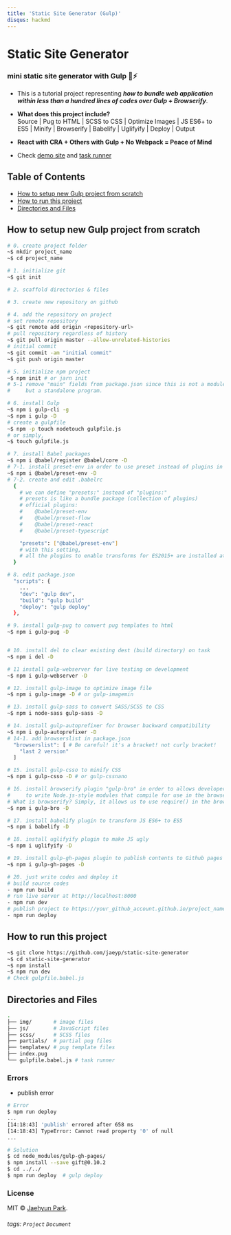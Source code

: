 ```yaml
---
title: 'Static Site Generator (Gulp)'
disqus: hackmd
---
```


Static Site Generator
===
### mini static site generator with Gulp :gift::zap:


* This is a tutorial project representing ***how to bundle web application within less than a hundred lines of codes over Gulp + Browserify***.

* **What does this project include?**  
Source | Pug to HTML | SCSS to CSS | Optimize Images | JS ES6+ to ES5 | Minify | Browserify | Babelify | Uglifyify | Deploy | Output

* **React with CRA + Others with Gulp + No Webpack = Peace of Mind**
* Check [demo site](https://jaeyp.github.io/static-site-generator/) and [task runner](https://github.com/jaeyp/static-site-generator/blob/master/gulpfile.babel.js)

## Table of Contents

* [How to setup new Gulp project from scratch](#How-to-setup-new-Gulp-project-from-scratch)  
* [How to run this project](#How-to-run-this-project)  
* [Directories and Files](#Directories-and-Files)
 

How to setup new Gulp project from scratch
---
```bash
# 0. create project folder
~$ mkdir project_name
~$ cd project_name

# 1. initialize git
~$ git init

# 2. scaffold directories & files

# 3. create new repository on github

# 4. add the repository on project
# set remote repository
~$ git remote add origin <repository-url>
# pull repository regardless of history
~$ git pull origin master --allow-unrelated-histories
# initial commit
~$ git commit -am "initial commit"
~$ git push origin master

# 5. initialize npm project
~$ npm init # or jarn init
# 5-1 remove "main" fields from package.json since this is not a module 
#     but a standalone program.

# 6. install Gulp
~$ npm i gulp-cli -g
~$ npm i gulp -D
# create a gulpfile
~$ npm -p touch nodetouch gulpfile.js
# or simply,
~$ touch gulpfile.js

# 7. install Babel packages
~$ npm i @babel/register @babel/core -D
# 7-1. install preset-env in order to use preset instead of plugins in .babelrc
~$ npm i @babel/preset-env -D
# 7-2. create and edit .babelrc
  { 
    # we can define "presets:" instead of "plugins:"
    # presets is like a bundle package (collection of plugins)
    # official plugins:
    #    @babel/preset-env
    #    @babel/preset-flow
    #    @babel/preset-react
    #    @babel/preset-typescript

    "presets": ["@babel/preset-env"]
    # with this setting, 
    # all the plugins to enable transforms for ES2015+ are installed at once.
  }

# 8. edit package.json
  "scripts": {
    ...
    "dev": "gulp dev",
    "build": "gulp build"
    "deploy": "gulp deploy"
  },

# 9. install gulp-pug to convert pug templates to html
~$ npm i gulp-pug -D


# 10. install del to clear existing dest (build directory) on task
~$ npm i del -D

# 11 install gulp-webserver for live testing on development
~$ npm i gulp-webserver -D

# 12. install gulp-image to optimize image file
~$ npm i gulp-image -D # or gulp-imagemin

# 13. install gulp-sass to convert SASS/SCSS to CSS
~$ npm i node-sass gulp-sass -D

# 14. install gulp-autoprefixer for browser backward compatibility
~$ npm i gulp-autoprefixer -D
# 14-1. add browserslist in package.json
  "browserslist": [ # Be careful! it's a bracket! not curly bracket!
    "last 2 version"
  ]

# 15. install gulp-csso to minify CSS
~$ npm i gulp-csso -D # or gulp-cssnano

# 16. install browserify plugin "gulp-bro" in order to allows developers
#     to write Node.js-style modules that compile for use in the browser
# What is browserify? Simply, it allows us to use require() in the browser!
~$ npm i gulp-bro -D

# 17. install babelify plugin to transform JS ES6+ to ES5
~$ npm i babelify -D

# 18. install uglifyify plugin to make JS ugly
~$ npm i uglifyify -D

# 19. install gulp-gh-pages plugin to publish contents to Github pages
~$ npm i gulp-gh-pages -D

# 20. just write codes and deploy it
# build source codes
- npm run build
# run live server at http://localhost:8000
- npm run dev
# publish project to https://your_github_account.github.io/project_name/
- npm run deploy
```

How to run this project
---
```bash
~$ git clone https://github.com/jaeyp/static-site-generator
~$ cd static-site-generator
~$ npm install
~$ npm run dev
# Check gulpfile.babel.js
```

Directories and Files
---
```bash
.
├── img/       # image files
├── js/        # JavaScript files     
├── scss/      # SCSS files
├── partials/  # partial pug files
├── templates/ # pug template files
├── index.pug
└── gulpfile.babel.js # task runner
```

### Errors
* publish error
```bash
# Error
$ npm run deploy
...
[14:18:43] 'publish' errored after 658 ms
[14:18:43] TypeError: Cannot read property '0' of null
...

# Solution
$ cd node_modules/gulp-gh-pages/
$ npm install --save gift@0.10.2
$ cd ../../
$ npm run deploy  # gulp deploy
```

### License

MIT © [Jaehyun Park](https://portfolio.jaeyp.xyz).

###### tags: `Project` `Document`
